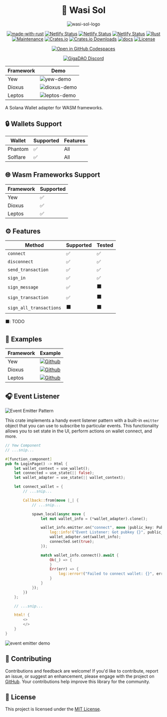 <div align="center">

# 🦀 Wasi Sol

![wasi-sol-logo](https://github.com/GigaDAO/wasi-sol/assets/62179149/faac3b2c-4c6e-41e9-87f9-34506f3b21bd)

[![made-with-rust](https://img.shields.io/badge/Made%20with-Rust-1f425f.svg?logo=rust&logoColor=white)](https://www.rust-lang.org/)
[![Netlify Status](https://api.netlify.com/api/v1/badges/d7858d73-f54a-4d4f-878f-466168d8ea07/deploy-status)](https://wasi-sol.netlify.app/)
[![Netlify Status](https://api.netlify.com/api/v1/badges/15f88b9f-edfd-4e94-9bca-2150b95343ca/deploy-status)](https://wasi-sol-dio.netlify.app)
[![Netlify Status](https://api.netlify.com/api/v1/badges/21898514-21da-4a2d-a50f-1e8fad55dd2a/deploy-status)](https://wasi-sol-lep.netlify.app/)
[![Rust](https://img.shields.io/badge/Rust-1.75%2B-blue.svg)](https://www.rust-lang.org)
[![Maintenance](https://img.shields.io/badge/Maintained%3F-yes-green.svg)](https://github.com/wiseaidev)
[![Crates.io](https://img.shields.io/crates/v/wasi-sol.svg)](https://crates.io/crates/wasi-sol)
[![Crates.io Downloads](https://img.shields.io/crates/d/wasi-sol)](https://crates.io/crates/wasi-sol)
[![docs](https://docs.rs/wasi-sol/badge.svg)](https://docs.rs/wasi-sol/)
[![License](https://img.shields.io/badge/license-MIT-blue.svg)](LICENSE)

[![Open in GitHub Codespaces](https://github.com/codespaces/badge.svg)](https://github.com/codespaces/new?hide_repo_select=true&amp%3Bref=main&amp%3Brepo=816037127&skip_quickstart=true&repo=816037127&machine=basicLinux32gb&ref=main&geo=EuropeWest)

[![GigaDAO Discord](https://dcbadge.limes.pink/api/server/gigadao-gigadex-now-live-920188005686337566)](https://discord.gg/gigadao-gigadex-now-live-920188005686337566)

| Framework | Demo |
| --- | --- |
| Yew | ![yew-demo](https://github.com/GigaDAO/wasi-sol/assets/62179149/a77daf37-487a-446c-8acd-9d46427503ad) |
| Dioxus | ![dioxus-demo](https://github.com/GigaDAO/wasi-sol/assets/62179149/8f2f4dda-aae2-4bb4-ad1d-1794b10d8949) |
| Leptos | ![leptos-demo](https://github.com/GigaDAO/wasi-sol/assets/62179149/ee09d80b-2355-45a3-b1b5-2a0876b780fe) |

</div>

A Solana Wallet adapter for WASM frameworks.

## 🔒 Wallets Support

| Wallet    | Supported   | Features          |
|-----------|-------------|-------------------|
| Phantom   | ✅          | All               |
| Solflare  | ✅          | All               |

## 🌐 Wasm Frameworks Support

| Framework | Supported   |
|-----------|-------------|
| Yew       | ✅          |
| Dioxus    | ✅          |
| Leptos    | ✅          |

## ⚙️ Features

| Method                | Supported | Tested |
|-----------------------|-----------|--------|
| `connect`             | ✅        | ✅     |
| `disconnect`          | ✅        | ✅     |
| `send_transaction`    | ✅        | ✅     |
| `sign_in`             | ✅        | ✅     |
| `sign_message`        | ✅        | ⬛     |
| `sign_transaction`    | ✅        | ⬛     |
| `sign_all_transactions` | ⬛      | ⬛     |

⬛: TODO

## 🚀 Examples

| Framework | Example   |
|-----------|-------------|
| Yew       | [![Github](https://img.shields.io/badge/launch-Github-181717.svg?logo=github&logoColor=white)](./examples/yew)         |
| Dioxus    | [![Github](https://img.shields.io/badge/launch-Github-181717.svg?logo=github&logoColor=white)](./examples/dioxus)          |
| Leptos    | [![Github](https://img.shields.io/badge/launch-Github-181717.svg?logo=github&logoColor=white)](./examples/leptos)             |

## 🎧 Event Listener

![Event Emitter Pattern](https://github.com/GigaDAO/wasi-sol/assets/62179149/65edfdc2-d86c-464a-a67f-5ef08099adc6)

This crate implements a handy event listener pattern with a built-in `emitter` object that you can use to subscribe to particular events. This functionality allows you to set state in the UI, perform actions on wallet connect, and more.


```rust , ignore
// Yew Component
// ...snip...

#[function_component]
pub fn LoginPage() -> Html {
    let wallet_context = use_wallet();
    let connected = use_state(|| false);
    let wallet_adapter = use_state(|| wallet_context);

    let connect_wallet = {
        // ...snip...

        Callback::from(move |_| {
            // ...snip...

            spawn_local(async move {
                let mut wallet_info = (*wallet_adapter).clone();

                wallet_info.emitter.on("connect", move |public_key: Pubkey| {
                    log::info!("Event Listener: Got pubkey {}", public_key);
                    wallet_adapter.set(wallet_info);
                    connected.set(true);
                });

                match wallet_info.connect().await {
                    Ok(_) => {
                    }
                    Err(err) => {
                        log::error!("Failed to connect wallet: {}", err);
                    }
                }
            });
        })
    };

    // ...snip...

    html! {
        <>
        </>
    }
}
```

![event emitter demo](https://github.com/GigaDAO/wasi-sol/assets/62179149/8d271384-9565-47dc-8e26-212ddf3bdfc0)

## 👥 Contributing

Contributions and feedback are welcome! If you'd like to contribute, report an issue, or suggest an enhancement, please engage with the project on [GitHub](https://github.com/gigadao/wasi-sol). Your contributions help improve this library for the community.

## 📝 License

This project is licensed under the [MIT License](LICENSE).
